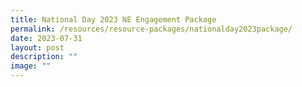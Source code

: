 ```yaml
---
title: National Day 2023 NE Engagement Package
permalink: /resources/resource-packages/nationalday2023package/
date: 2023-07-31
layout: post
description: ""
image: ""
---
```

